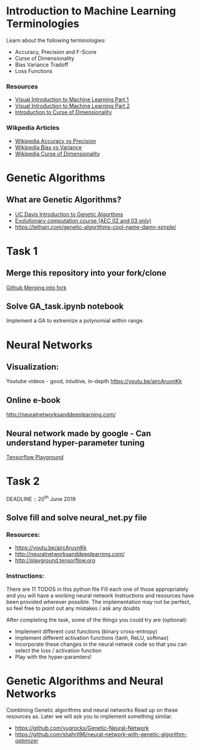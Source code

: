 


# Introduction to Machine Learning Terminologies

Learn about the following terminologies:

-   Accuracy, Precision and F-Score
-   Curse of Dimensionality
-   Bias Variance Tradoff
-   Loss Functions


### Resources

-   [Visual Introduction to Machine Learning Part 1](http://www.r2d3.us/visual-intro-to-machine-learning-part-1/)
-   [Visual Introduction to Machine Learning Part 2](http://www.r2d3.us/visual-intro-to-machine-learning-part-2/)
-   [Introduction to Curse of Dimensionality](http://www.visiondummy.com/2014/04/curse-dimensionality-affect-classification/)


### Wikpedia Articles

-   [Wikipedia Accuracy vs Precision](https://en.wikipedia.org/wiki/Accuracy_and_precision)
-   [Wikipedia Bias vs Variance](https://en.wikipedia.org/wiki/Bias%E2%80%93variance_tradeoff)
-   [Wikipedia Curse of Dimensionality](https://en.wikipedia.org/wiki/Curse_of_dimensionality)


# Genetic Algorithms


## What are Genetic Algorithms?

-   [UC Davis Introduction to Genetic Algorthms](https://web.cs.ucdavis.edu/~vemuri/classes/ecs271/Genetic%20Algorithms%20Short%20Tutorial.htm)
-   [Evolutionary computation course (AEC 02 and 03 only)](https://github.com/lmarti/evolutionary-computation-course)
-   <https://lethain.com/genetic-algorithms-cool-name-damn-simple/>


# Task 1


## Merge this repository into your fork/clone

[Github Merging into fork](https://help.github.com/en/articles/merging-an-upstream-repository-into-your-fork)


## Solve GA_task.ipynb notebook

Implement a GA to extremize a polynomial within range.


# Neural Networks


## Visualization:

Youtube videos  - good, intuitive, in-depth
<https://youtu.be/aircAruvnKk>


## Online e-book

<http://neuralnetworksanddeeplearning.com/>


## Neural network made by google - Can understand hyper-parameter tuning

[Tensorflow Playground](http://playground.tensorflow.org)


# Task 2

DEADLINE :: 20<sup>th</sup> June 2019


## Solve fill and solve neural_net.py file


### Resources:

-   <https://youtu.be/aircAruvnKk>
-   <http://neuralnetworksanddeeplearning.com/>
-   <http://playground.tensorflow.org>


### Instructions:

There are 11 TODOS in this python file
Fill each one of those appropriately and you will have a working neural network
Instructions and resources have been provided wherever possible.
The implementation may not be perfect, so feel free to point out any mistakes / ask any doubts

After completing the task, some of the things you could try are (optional):

-   Implement different cost functions (binary cross-entropy)
-   Implement different activation functions (tanh, ReLU, softmax)
-   Incorporate these changes in the neural netwok code so that you can select the loss / activation function
-   Play with the hyper-paramters!


# Genetic Algorithms and Neural Networks

Combining Genetic algorithms and neural networks
Read up on these resources as. Later we will ask you to implement something similar.

-   <https://github.com/yugrocks/Genetic-Neural-Network>
-   <https://github.com/shahril96/neural-network-with-genetic-algorithm-optimizer>

